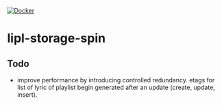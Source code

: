 [![Docker](https://github.com/paulusminus/lipl-storage-spin/actions/workflows/spin.yaml/badge.svg)](https://github.com/paulusminus/lipl-storage-spin/actions/workflows/spin.yaml)


# lipl-storage-spin


## Todo

- improve performance by introducing controlled redundancy. etags for list of lyric of playlist begin generated after an update (create, update, insert).
